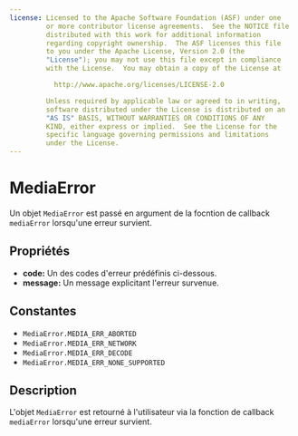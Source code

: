 ```yaml
---
license: Licensed to the Apache Software Foundation (ASF) under one
         or more contributor license agreements.  See the NOTICE file
         distributed with this work for additional information
         regarding copyright ownership.  The ASF licenses this file
         to you under the Apache License, Version 2.0 (the
         "License"); you may not use this file except in compliance
         with the License.  You may obtain a copy of the License at

           http://www.apache.org/licenses/LICENSE-2.0

         Unless required by applicable law or agreed to in writing,
         software distributed under the License is distributed on an
         "AS IS" BASIS, WITHOUT WARRANTIES OR CONDITIONS OF ANY
         KIND, either express or implied.  See the License for the
         specific language governing permissions and limitations
         under the License.
---
```


MediaError
==========

Un objet `MediaError` est passé en argument de la focntion de callback `mediaError` lorsqu'une erreur survient.

Propriétés
----------

- __code:__ Un des codes d'erreur prédéfinis ci-dessous.
- __message:__ Un message explicitant l'erreur survenue.

Constantes
----------

- `MediaError.MEDIA_ERR_ABORTED`
- `MediaError.MEDIA_ERR_NETWORK`
- `MediaError.MEDIA_ERR_DECODE`
- `MediaError.MEDIA_ERR_NONE_SUPPORTED`


Description
-----------

L'objet `MediaError` est retourné à l'utilisateur via la fonction de callback `mediaError` lorsqu'une erreur survient.

